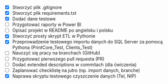 - [x] Stworzyć plik .gitignore
- [x] Stworzyć plik requirements.txt
- [x] Dodać dane testowe
- [ ] Przygotować raporty w Power BI
- [ ] Opisać projekt w README po angielsku i polsku
- [x] Stworzyć prosty skrypt ETL w Pythonie
- [x] Przeprowadzenie testowego importu danych do SQL Server za pomocą Pythona (PrintCore_Test, Clients_Test)
- [ ] Nauczyć się pracy na branchach (GitHub)
- [ ] Przygotować pierwszego pull requesta (PR)
- [ ] Dodać extended descriptions w commitach (dla ćwiczenia)
- [ ] Zaplanować checklistę na jutro (np. import danych, branche)
- [x] Naprawa skryptu testowego czyszczenie danych (Tel, NIP)
